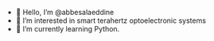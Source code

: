 - 👋 Hello, I’m @abbesalaeddine
- 👀 I’m interested in smart terahertz optoelectronic systems
- 🌱 I’m currently learning Python.

<!---
abbesalaeddine/abbesalaeddine is a ✨ special ✨ repository because its `README.md` (this file) appears on your GitHub profile.
You can click the Preview link to take a look at your changes.
--->
